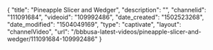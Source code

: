 {
    "title": "Pineapple Slicer and Wedger",
    "description": "",
    "channelid": "111091684",
    "videoid": "109992486",
    "date_created": "1502523268",
    "date_modified": "1504049169",
    "type": "captivate",
    "layout": "channelVideo",
    "url": "\/bbbusa-latest-videos\/pineapple-slicer-and-wedger\/111091684-109992486"
}